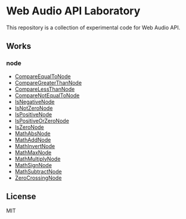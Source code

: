 # Web Audio API Laboratory

This repository is a collection of experimental code for Web Audio API.

## Works

### node

  - [CompareEqualToNode](node/CompareEqualToNode)
  - [CompareGreaterThanNode](node/CompareGreaterThanNode)
  - [CompareLessThanNode](node/CompareLessThanNode)
  - [CompareNotEqualToNode](node/CompareNotEqualToNode)
  - [IsNegativeNode](node/IsNegativeNode)
  - [IsNotZeroNode](node/IsNotZeroNode)
  - [IsPositiveNode](node/IsPositiveNode)
  - [IsPositiveOrZeroNode](node/IsPositiveOrZeroNode)
  - [IsZeroNode](node/IsZeroNode)
  - [MathAbsNode](node/MathAbsNode)
  - [MathAddNode](node/MathAddNode)
  - [MathInvertNode](node/MathInvertNode)
  - [MathMaxNode](node/MathMaxNode)
  - [MathMultiplyNode](node/MathMultiplyNode)
  - [MathSignNode](node/MathSignNode)
  - [MathSubtractNode](node/MathSubtractNode)
  - [ZeroCrossingNode](node/ZeroCrossingNode)

## License
MIT
